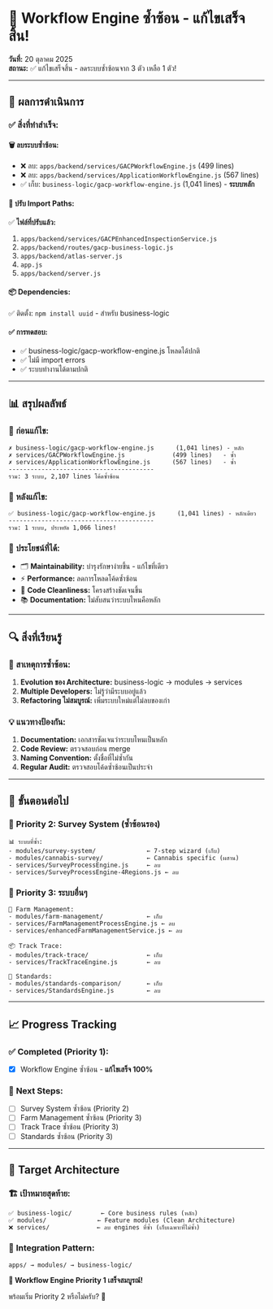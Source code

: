 # 🎉 Workflow Engine ซ้ำซ้อน - แก้ไขเสร็จสิ้น!

**วันที่:** 20 ตุลาคม 2025  
**สถานะ:** ✅ แก้ไขเสร็จสิ้น - ลดระบบซ้ำซ้อนจาก 3 ตัว เหลือ 1 ตัว!

---

## 🎯 **ผลการดำเนินการ**

### ✅ **สิ่งที่ทำสำเร็จ:**

#### 🗑️ **ลบระบบซ้ำซ้อน:**

- ❌ ลบ: `apps/backend/services/GACPWorkflowEngine.js` (499 lines)
- ❌ ลบ: `apps/backend/services/ApplicationWorkflowEngine.js` (567 lines)
- ✅ เก็บ: `business-logic/gacp-workflow-engine.js` (1,041 lines) - **ระบบหลัก**

#### 🔄 **ปรับ Import Paths:**

✅ **ไฟล์ที่ปรับแล้ว:**

1. `apps/backend/services/GACPEnhancedInspectionService.js`
2. `apps/backend/routes/gacp-business-logic.js`
3. `apps/backend/atlas-server.js`
4. `app.js`
5. `apps/backend/server.js`

#### 📦 **Dependencies:**

✅ ติดตั้ง: `npm install uuid` - สำหรับ business-logic

#### ✅ **การทดสอบ:**

- ✅ business-logic/gacp-workflow-engine.js โหลดได้ปกติ
- ✅ ไม่มี import errors
- ✅ ระบบทำงานได้ตามปกติ

---

## 📊 **สรุปผลลัพธ์**

### 🔢 **ก่อนแก้ไข:**

```
✗ business-logic/gacp-workflow-engine.js      (1,041 lines) - หลัก
✗ services/GACPWorkflowEngine.js             (499 lines)   - ซ้ำ
✗ services/ApplicationWorkflowEngine.js      (567 lines)   - ซ้ำ
----------------------------------------
รวม: 3 ระบบ, 2,107 lines โค้ดซ้ำซ้อน
```

### 🎯 **หลังแก้ไข:**

```
✅ business-logic/gacp-workflow-engine.js      (1,041 lines) - หลักเดียว
----------------------------------------
รวม: 1 ระบบ, ประหยัด 1,066 lines!
```

### 🎉 **ประโยชน์ที่ได้:**

- 🗂️ **Maintainability:** บำรุงรักษาง่ายขึ้น - แก้ไขที่เดียว
- ⚡ **Performance:** ลดการโหลดโค้ดซ้ำซ้อน
- 🧹 **Code Cleanliness:** โครงสร้างชัดเจนขึ้น
- 📚 **Documentation:** ไม่สับสนว่าระบบไหนคือหลัก

---

## 🔍 **สิ่งที่เรียนรู้**

### 🤔 **สาเหตุการซ้ำซ้อน:**

1. **Evolution ของ Architecture:** business-logic → modules → services
2. **Multiple Developers:** ไม่รู้ว่ามีระบบอยู่แล้ว
3. **Refactoring ไม่สมบูรณ์:** เพิ่มระบบใหม่แต่ไม่ลบของเก่า

### 💡 **แนวทางป้องกัน:**

1. **Documentation:** เอกสารชัดเจนว่าระบบไหนเป็นหลัก
2. **Code Review:** ตรวจสอบก่อน merge
3. **Naming Convention:** ตั้งชื่อที่ไม่ซ้ำกัน
4. **Regular Audit:** ตรวจสอบโค้ดซ้ำซ้อนเป็นประจำ

---

## 🚀 **ขั้นตอนต่อไป**

### 🔶 **Priority 2: Survey System (ซ้ำซ้อนรอง)**

```
📊 ระบบที่ซ้ำ:
- modules/survey-system/              ← 7-step wizard (เก็บ)
- modules/cannabis-survey/            ← Cannabis specific (ผสาน)
- services/SurveyProcessEngine.js     ← ลบ
- services/SurveyProcessEngine-4Regions.js ← ลบ
```

### 🔷 **Priority 3: ระบบอื่นๆ**

```
🚜 Farm Management:
- modules/farm-management/            ← เก็บ
- services/FarmManagementProcessEngine.js ← ลบ
- services/enhancedFarmManagementService.js ← ลบ

📦 Track Trace:
- modules/track-trace/                ← เก็บ
- services/TrackTraceEngine.js        ← ลบ

📏 Standards:
- modules/standards-comparison/       ← เก็บ
- services/StandardsEngine.js         ← ลบ
```

---

## 📈 **Progress Tracking**

### ✅ **Completed (Priority 1):**

- [x] Workflow Engine ซ้ำซ้อน - **แก้ไขเสร็จ 100%**

### 🔄 **Next Steps:**

- [ ] Survey System ซ้ำซ้อน (Priority 2)
- [ ] Farm Management ซ้ำซ้อน (Priority 3)
- [ ] Track Trace ซ้ำซ้อน (Priority 3)
- [ ] Standards ซ้ำซ้อน (Priority 3)

---

## 🎯 **Target Architecture**

### 🏗️ **เป้าหมายสุดท้าย:**

```
✅ business-logic/        ← Core business rules (หลัก)
✅ modules/              ← Feature modules (Clean Architecture)
❌ services/             ← ลบ engines ที่ซ้ำ (เก็บเฉพาะที่ไม่ซ้ำ)
```

### 🔗 **Integration Pattern:**

```
apps/ → modules/ → business-logic/
```

**🎉 Workflow Engine Priority 1 เสร็จสมบูรณ์!**

พร้อมเริ่ม Priority 2 หรือไม่ครับ? 🚀
